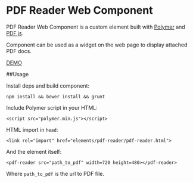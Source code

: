 PDF Reader Web Component
==========

PDF Reader Web Component is a custom element built with <a href="http://www.polymer-project.org/">Polymer</a> and <a href="https://github.com/mozilla/pdf.js">PDF.js</a>.

Component can be used as a widget on the web page to display attached PDF docs.

<a href="http://demo.romanliutikov.com/web-components/">DEMO</a>

##Usage

Install deps and build component:

`npm install && bower install && grunt`

Include Polymer script in your HTML:

`<script src="polymer.min.js"></script>`

HTML import in `head`:

`<link rel="import" href="elements/pdf-reader/pdf-reader.html">`

And the element itself:

`<pdf-reader src="path_to_pdf" width=720 height=480></pdf-reader>`

Where `path_to_pdf` is the url to PDF file.
